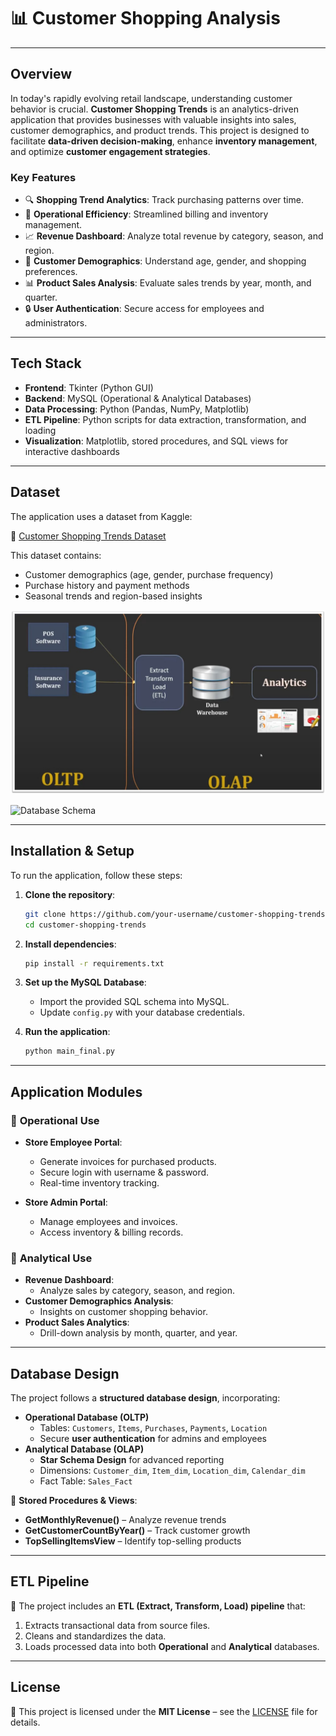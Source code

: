 # 📊 **Customer Shopping Analysis**

---

## **Overview**
In today's rapidly evolving retail landscape, understanding customer behavior is crucial. **Customer Shopping Trends** is an analytics-driven application that provides businesses with valuable insights into sales, customer demographics, and product trends. This project is designed to facilitate **data-driven decision-making**, enhance **inventory management**, and optimize **customer engagement strategies**.

### **Key Features**
- 🔍 **Shopping Trend Analytics**: Track purchasing patterns over time.
- 🏪 **Operational Efficiency**: Streamlined billing and inventory management.
- 📈 **Revenue Dashboard**: Analyze total revenue by category, season, and region.
- 👥 **Customer Demographics**: Understand age, gender, and shopping preferences.
- 📊 **Product Sales Analysis**: Evaluate sales trends by year, month, and quarter.
- 🔒 **User Authentication**: Secure access for employees and administrators.

---

## **Tech Stack**
- **Frontend**: Tkinter (Python GUI)
- **Backend**: MySQL (Operational & Analytical Databases)
- **Data Processing**: Python (Pandas, NumPy, Matplotlib)
- **ETL Pipeline**: Python scripts for data extraction, transformation, and loading
- **Visualization**: Matplotlib, stored procedures, and SQL views for interactive dashboards

---

## **Dataset**
The application uses a dataset from Kaggle:

🔗 [Customer Shopping Trends Dataset](https://www.kaggle.com/datasets/iamsouravbanerjee/customer-shopping-trends-dataset)

This dataset contains:
- Customer demographics (age, gender, purchase frequency)
- Purchase history and payment methods
- Seasonal trends and region-based insights

![Customer Analytics Dashboard](images/Picture1.jpg)

![Database Schema](images/Picture2.jpg)

---

## **Installation & Setup**
To run the application, follow these steps:

1. **Clone the repository**:
   ```bash
   git clone https://github.com/your-username/customer-shopping-trends.git
   cd customer-shopping-trends
   ```

2. **Install dependencies**:
   ```bash
   pip install -r requirements.txt
   ```

3. **Set up the MySQL Database**:
   - Import the provided SQL schema into MySQL.
   - Update `config.py` with your database credentials.

4. **Run the application**:
   ```bash
   python main_final.py
   ```
---

## **Application Modules**
### 🔹 **Operational Use**
- **Store Employee Portal**:  
  - Generate invoices for purchased products.
  - Secure login with username & password.
  - Real-time inventory tracking.

- **Store Admin Portal**:  
  - Manage employees and invoices.
  - Access inventory & billing records.

### 🔹 **Analytical Use**
- **Revenue Dashboard**:  
  - Analyze sales by category, season, and region.
- **Customer Demographics Analysis**:  
  - Insights on customer shopping behavior.
- **Product Sales Analytics**:  
  - Drill-down analysis by month, quarter, and year.

---

## **Database Design**
The project follows a **structured database design**, incorporating:
- **Operational Database (OLTP)**
  - Tables: `Customers`, `Items`, `Purchases`, `Payments`, `Location`
  - Secure **user authentication** for admins and employees
- **Analytical Database (OLAP)**
  - **Star Schema Design** for advanced reporting
  - Dimensions: `Customer_dim`, `Item_dim`, `Location_dim`, `Calendar_dim`
  - Fact Table: `Sales_Fact`

🔹 **Stored Procedures & Views**:
- **GetMonthlyRevenue()** – Analyze revenue trends
- **GetCustomerCountByYear()** – Track customer growth
- **TopSellingItemsView** – Identify top-selling products

---

## **ETL Pipeline**
🚀 The project includes an **ETL (Extract, Transform, Load) pipeline** that:
1. Extracts transactional data from source files.
2. Cleans and standardizes the data.
3. Loads processed data into both **Operational** and **Analytical** databases.

---


## **License**
📜 This project is licensed under the **MIT License** – see the [LICENSE](LICENSE) file for details.
